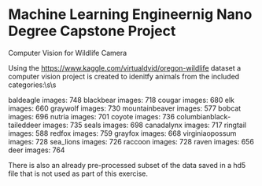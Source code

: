# Machine Learning Engineernig Nano Degree Capstone Project

Computer Vision for Wildlife Camera

Using the https://www.kaggle.com/virtualdvid/oregon-wildlife dataset a computer vision project is created to idenitfy 
animals from the included categories:\s\s

baldeagle images: 748 
blackbear images: 718
cougar images: 680
elk images: 660
graywolf images: 730 
mountainbeaver images: 577
bobcat images: 696
nutria images: 701
coyote images: 736
columbianblack-taileddeer images: 735
seals images: 698
canadalynx images: 717 
ringtail images: 588 
redfox images: 759
grayfox images: 668 
virginiaopossum images: 728
sea_lions images: 726
raccoon images: 728
raven images: 656
deer images: 764

There is also an already pre-processed subset of the data saved in a hd5 file that is not used as part of this exercise.
